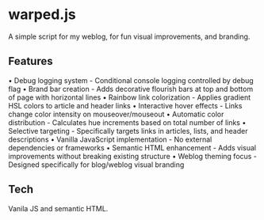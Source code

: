 # warped.js

A simple script for my weblog, for fun visual improvements, and branding.

## Features

• Debug logging system - Conditional console logging controlled by debug flag
• Brand bar creation - Adds decorative flourish bars at top and bottom of page with horizontal lines
• Rainbow link colorization - Applies gradient HSL colors to article and header links
• Interactive hover effects - Links change color intensity on mouseover/mouseout
• Automatic color distribution - Calculates hue increments based on total number of links
• Selective targeting - Specifically targets links in articles, lists, and header descriptions
• Vanilla JavaScript implementation - No external dependencies or frameworks
• Semantic HTML enhancement - Adds visual improvements without breaking existing structure
• Weblog theming focus - Designed specifically for blog/weblog visual branding

## Tech

Vanila JS and semantic HTML.